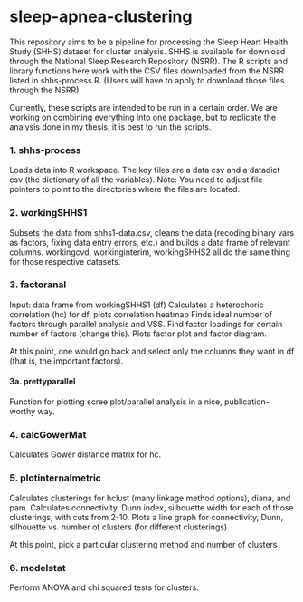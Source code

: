 # sleep-apnea-clustering

This repository aims to be a pipeline for processing the Sleep Heart Health Study (SHHS) dataset for cluster analysis. SHHS is available for download through the National Sleep Research Repository (NSRR). The R scripts and library functions here work with the CSV files downloaded from the NSRR listed in shhs-process.R. (Users will have to apply to download those files through the NSRR).

Currently, these scripts are intended to be run in a certain order. We are working on combining everything into one package, but to replicate the analysis done in my thesis, it is best to run the scripts.

### 1. shhs-process
  Loads data into R workspace. The key files are a data csv and a datadict csv (the dictionary of all the variables). 
  Note: You need to adjust file pointers to point to the directories where the files are located.

### 2. workingSHHS1
  Subsets the data from shhs1-data.csv, cleans the data (recoding binary vars as factors, fixing data entry errors, etc.) and builds a data frame of relevant columns.
  workingcvd, workinginterim, workingSHHS2 all do the same thing for those respective datasets.
  
### 3. factoranal
  Input: data frame from workingSHHS1 (df)
  Calculates a heterochoric correlation (hc) for df, plots correlation heatmap
  Finds ideal number of factors through parallel analysis and VSS.
  Find factor loadings for certain number of factors (change this).
  Plots factor plot and factor diagram.
  
At this point, one would go back and select only the columns they want in df (that is, the important factors).
  
#### 3a. prettyparallel
  Function for plotting scree plot/parallel analysis in a nice, publication-worthy way.
  
### 4. calcGowerMat
  Calculates Gower distance matrix for hc.
  
### 5. plotinternalmetric
  Calculates clusterings for hclust (many linkage method options), diana, and pam.
  Calculates connectivity, Dunn index, silhouette width for each of those clusterings, with cuts from 2-10.
  Plots a line graph for connectivity, Dunn, silhouette vs. number of clusters (for different clusterings)

At this point, pick a particular clustering method and number of clusters

### 6. modelstat
  Perform ANOVA and chi squared tests for clusters.
  

  

